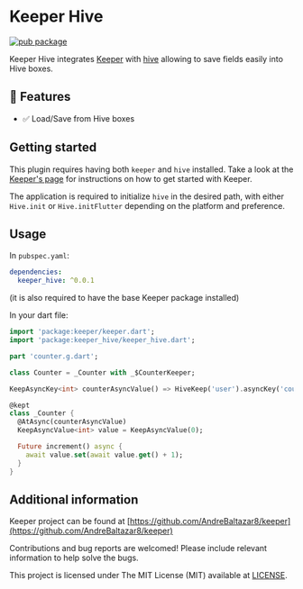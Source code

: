 # Keeper Hive

[![pub package](https://img.shields.io/pub/v/keeper_hive.svg)](https://pub.dev/packages/keeper_hive)

Keeper Hive integrates [Keeper](https://pub.dev/packages/keeper) with [hive](https://pub.dev/packages/hive) allowing to save fields easily into Hive boxes.

## 📜 Features

- ✅ Load/Save from Hive boxes

## Getting started

This plugin requires having both `keeper` and `hive` installed. Take a look at the [Keeper's page](https://pub.dev/packages/keeper) for instructions on how to get started with Keeper.

The application is required to initialize `hive` in the desired path, with either `Hive.init` or `Hive.initFlutter` depending on the platform and preference.

## Usage

In `pubspec.yaml`:

```yaml
dependencies:
  keeper_hive: ^0.0.1
```

(it is also required to have the base Keeper package installed)

In your dart file:

```dart
import 'package:keeper/keeper.dart';
import 'package:keeper_hive/keeper_hive.dart';

part 'counter.g.dart';

class Counter = _Counter with _$CounterKeeper;

KeepAsyncKey<int> counterAsyncValue() => HiveKeep('user').asyncKey('counter');

@kept
class _Counter {
  @AtAsync(counterAsyncValue)
  KeepAsyncValue<int> value = KeepAsyncValue(0);

  Future increment() async {
    await value.set(await value.get() + 1);
  }
}
```


## Additional information

Keeper project can be found at [https://github.com/AndreBaltazar8/keeper](https://github.com/AndreBaltazar8/keeper)

Contributions and bug reports are welcomed! Please include relevant information to help solve the bugs.

This project is licensed under The MIT License (MIT) available at [LICENSE](https://github.com/AndreBaltazar8/keeper/blob/master/packages/keeper_hive/LICENSE).